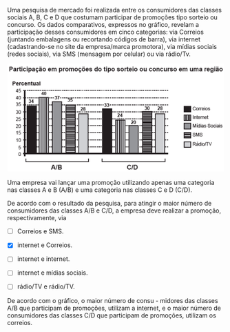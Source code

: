 

Uma pesquisa de mercado foi realizada entre os consumidores das classes sociais A, B, C e D que costumam participar de promoções tipo sorteio ou concurso. Os dados comparativos, expressos no gráfico, revelam a participação desses consumidores em cinco categorias: via Correios (juntando embalagens ou recortando códigos de barra), via internet (cadastrando-se no site da empresa/marca promotora), via mídias sociais (redes sociais), via SMS (mensagem por celular) ou via rádio/Tv.

![](c6f5fb80-a55d-660c-c2cb-8a29419c7d8c.png)

Uma empresa vai lançar uma promoção utilizando apenas uma categoria nas classes A e B (A/B) e uma categoria nas classes C e D (C/D).

De acordo com o resultado da pesquisa, para atingir o maior número de consumidores das classes A/B e C/D, a empresa deve realizar a promoção, respectivamente, via



- [ ] Correios e SMS.
- [x] internet e Correios.
- [ ] internet e internet.
- [ ] internet e mídias sociais.
- [ ] rádio/TV e rádio/TV.


De acordo com o gráfico, o maior número de consu - midores das classes A/B que participam de promoções, utilizam a internet, e o maior número de consumidores das classes C/D que participam de promoções, utilizam os correios.
